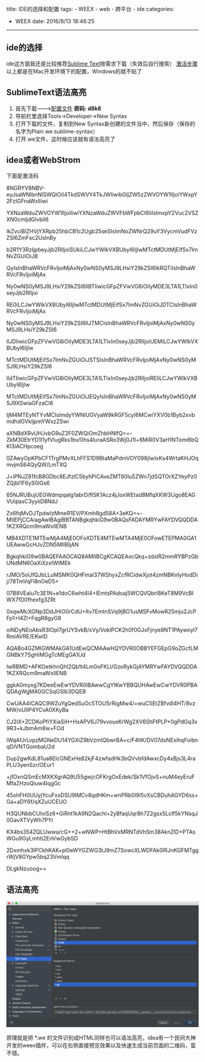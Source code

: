 title: IDE的选择和配置
tags:
	- WEEX
	- web
	- 跨平台
	- ide
categories:
- WEEX
date: 2016/9/13 18:46:25
---

## ide的选择 
ide这方面我还是比较推荐[Sublime Text](http://www.sublimetext.com/3)按需求下载（失效后自行搜索）
[激活步骤](http://www.jianshu.com/p/656b0c24141e)
以上都是在Mac开发环境下的配置，Windows的就不贴了

## SublimeText语法高亮
1. 首先下载--->[配置文件]( https://pan.baidu.com/s/1nvdIigD) **密码: d8k8**
2. 导航栏里选择Tools->Developer->New Syntax
3. 打开下载的文件，复制到New Syntax新创建的文件当中，然后保存（保存的名字为Plain we.sublime-syntax）
4. 打开.we文件，这时候应该就有语法高亮了

## idea或者WebStrom
下面是激活码
<!--more-->
8NGRYV8NBV-eyJsaWNlbnNlSWQiOiI4TkdSWVY4TkJWIiwibGljZW5zZWVOYW1lIjoiYWxpY2FzIGFnaWxlIiwi

YXNzaWduZWVOYW1lIjoiIiwiYXNzaWduZWVFbWFpbCI6IiIsImxpY2Vuc2VSZXN0cmljdGlvbiI6

IkZvciBlZHVjYXRpb25hbCB1c2Ugb25seSIsImNoZWNrQ29uY3VycmVudFVzZSI6ZmFsc2UsInBy

b2R1Y3RzIjpbeyJjb2RlIjoiSUkiLCJwYWlkVXBUbyI6IjIwMTctMDUtMjEifSx7ImNvZGUiOiJB

QyIsInBhaWRVcFRvIjoiMjAxNy0wNS0yMSJ9LHsiY29kZSI6IkRQTiIsInBhaWRVcFRvIjoiMjAx

Ny0wNS0yMSJ9LHsiY29kZSI6IlBTIiwicGFpZFVwVG8iOiIyMDE3LTA1LTIxIn0seyJjb2RlIjoi

RE0iLCJwYWlkVXBUbyI6IjIwMTctMDUtMjEifSx7ImNvZGUiOiJDTCIsInBhaWRVcFRvIjoiMjAx

Ny0wNS0yMSJ9LHsiY29kZSI6IlJTMCIsInBhaWRVcFRvIjoiMjAxNy0wNS0yMSJ9LHsiY29kZSI6

IlJDIiwicGFpZFVwVG8iOiIyMDE3LTA1LTIxIn0seyJjb2RlIjoiUEMiLCJwYWlkVXBUbyI6IjIw

MTctMDUtMjEifSx7ImNvZGUiOiJSTSIsInBhaWRVcFRvIjoiMjAxNy0wNS0yMSJ9LHsiY29kZSI6

IldTIiwicGFpZFVwVG8iOiIyMDE3LTA1LTIxIn0seyJjb2RlIjoiREIiLCJwYWlkVXBUbyI6IjIw

MTctMDUtMjEifSx7ImNvZGUiOiJEQyIsInBhaWRVcFRvIjoiMjAxNy0wNS0yMSJ9XSwiaGFzaCI6

IjM4MTEyNTYvMCIsImdyYWNlUGVyaW9kRGF5cyI6MCwiYXV0b1Byb2xvbmdhdGVkIjpmYWxzZSwi

aXNBdXRvUHJvbG9uZ2F0ZWQiOmZhbHNlfQ==-ZkM30EtrYD1I1yfVlugRks1bv/0hs4IuraASRo3Wj0J1l+6MiR0V3aH1NTomi6bQKl3iACHpcoeg

0ZAwyOpKPbCF1TrgPMvXLhFFS1D9BtaMaPdmVOY098jIwIxKs4WrtaKHJOqmvjmS64QyQW/LmTXQ

J+lPNJZ81fcB8GDbc8EJfzlC5byhPiCAveZMT60lu5ZWn7jdSQTOrXZYeyPz0ZQjbI1F6yS0IGs6

65NJRUBujUEGWdmpqalg1abrD/flSK1Acz4jJoxWEtad8MfqXKW3Ugo8EAGVUqlasC3yyiiD8NdJ

Zx6fqMvDJTpdwlzMmeR1EV/PXmh8gd58A+3eKQ==-MIIEPjCCAiagAwIBAgIBBTANBgkqhkiG9w0BAQsFADAYMRYwFAYDVQQDDA1KZXRQcm9maWxlIENB

MB4XDTE1MTEwMjA4MjE0OFoXDTE4MTEwMTA4MjE0OFowETEPMA0GA1UEAwwGcHJvZDN5MIIBIjAN

BgkqhkiG9w0BAQEFAAOCAQ8AMIIBCgKCAQEAxcQkq+zdxlR2mmRYBPzGbUNdMN6OaXiXzxIWtMEk

rJMO/5oUfQJbLLuMSMK0QHFmaI37WShyxZcfRCidwXjot4zmNBKnlyHodDij/78TmVqFl8nOeD5+

07B8VEaIu7c3E1N+e1doC6wht4I4+IEmtsPAdoaj5WCQVQbrI8KeT8M9VcBIWX7fD0fhexfg3ZRt

0xqwMcXGNp3DdJHiO0rCdU+Itv7EmtnSVq9jBG1usMSFvMowR25mju2JcPFp1+I4ZI+FqgR8gyG8

oiNDyNEoAbsR3lOpI7grUYSvkB/xVy/VoklPCK2h0f0GJxFjnye8NT1PAywoyl7RmiAVRE/EKwID

AQABo4GZMIGWMAkGA1UdEwQCMAAwHQYDVR0OBBYEFGEpG9oZGcfLMGNBkY7SgHiMGgTcMEgGA1Ud

IwRBMD+AFKOetkhnQhI2Qb1t4Lm0oFKLl/GzoRykGjAYMRYwFAYDVQQDDA1KZXRQcm9maWxlIENB

ggkA0myxg7KDeeEwEwYDVR0lBAwwCgYIKwYBBQUHAwEwCwYDVR0PBAQDAgWgMA0GCSqGSIb3DQEB

CwUAA4ICAQC9WZuYgQedSuOc5TOUSrRigMw4/+wuC5EtZBfvdl4HT/8vzMW/oUlIP4YCvA0XKyBa

CJ2iX+ZCDKoPfiYXiaSiH+HxAPV6J79vvouxKrWg2XV6ShFtPLP+0gPdGq3x9R3+kJbmAm8w+FOd

lWqAfJrLvpzMGNeDU14YGXiZ9bVzmIQbwrBA+c/F4tlK/DV07dsNExihqFoibnqDiVNTGombaU2d

Dup2gwKdL81ua8EIcGNExHe82kjF4zwfadHk3bQVvbfdAwxcDy4xBjs3L4raPLU3yenSzr/OEur1

+jfOxnQSmEcMXKXgrAQ9U55gwjcOFKrgOxEdek/Sk1VfOjvS+nuM4eyEruFMfaZHzoQiuw4IqgGc

45ohFH0UUyjYcuFxxDSU9lMCv8qdHKm+wnPRb0l9l5vXsCBDuhAGYD6ss+Ga+aDY6f/qXZuUCEUO

H3QUNbbCUlviSz6+GiRnt1kA9N2Qachl+2yBfaqUqr8h7Z2gsx5LcIf5kYNsqJ0GavXTVyWh7PYi

KX4bs354ZQLUwwa/cG++2+wNWP+HtBhVxMRNTdVhSm38AknZlD+PTAsWGu9GyLmhti2EnVwGybSD

2Dxmhxk3IPCkhKAK+pl0eWYGZWG3tJ9mZ7SowcXLWDFAk0lRJnKGFMTggrWjV8GYpw5bq23VmIqq

DLgkNzuoog==

## 语法高亮

![](/images/0AC5A93562319D348DA032FAFBF75CB3.png)

原理就是把 \*.we 的文件识别成HTML同样也可以语法高亮，idea有一个民间大神开发的weex插件，可以在右侧直接预览效果以及快速生成当前页面的二维码，蛮不错。

